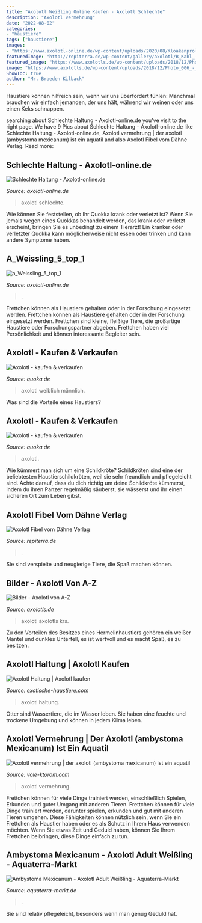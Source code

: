 ```yaml
---
title: "Axolotl Weißling Online Kaufen - Axolotl Schlechte"
description: "Axolotl vermehrung"
date: "2022-08-02"
categories:
- "haustiere"
tags: ["haustiere"]
images:
- "https://www.axolotl-online.de/wp-content/uploads/2020/08/Kloakenprolaps-Axolotl-300x201-1.jpg"
featuredImage: "http://repiterra.de/wp-content/gallery/axolotl/B_Kahl_-002_Albinotischer_Axolotl-_Zuchform.jpg"
featured_image: "https://www.axolotls.de/wp-content/uploads/2018/12/Photo_006_-_GenialerWeissling150x150-300x300.jpg"
image: "https://www.axolotls.de/wp-content/uploads/2018/12/Photo_006_-_GenialerWeissling150x150-300x300.jpg"
ShowToc: true
author: "Mr. Braeden Kilback"
---
```



Haustiere können hilfreich sein, wenn wir uns überfordert fühlen: Manchmal brauchen wir einfach jemanden, der uns hält, während wir weinen oder uns einen Keks schnappen.

	

		
searching about Schlechte Haltung - Axolotl-online.de you've visit to the right page. We have 9 Pics about Schlechte Haltung - Axolotl-online.de like Schlechte Haltung - Axolotl-online.de, Axolotl vermehrung | der axolotl (ambystoma mexicanum) ist ein aquatil and also Axolotl Fibel vom Dähne Verlag. Read more:
		
    
## Schlechte Haltung - Axolotl-online.de

<img loading=lazy src="https://www.axolotl-online.de/wp-content/uploads/2020/08/Kloakenprolaps-Axolotl-300x201-1.jpg" onerror="this.onerror=null;this.src='https://tse1.mm.bing.net/th?id=OIP.CgQ6jZ_ldXiXQRX7wTnTZQAAAA&amp;pid=15.1';" alt="Schlechte Haltung - Axolotl-online.de">

_Source: axolotl-online.de_

>axolotl schlechte. 

	

Wie können Sie feststellen, ob Ihr Quokka krank oder verletzt ist?
Wenn Sie jemals wegen eines Quokkas behandelt werden, das krank oder verletzt erscheint, bringen Sie es unbedingt zu einem Tierarzt! Ein kranker oder verletzter Quokka kann möglicherweise nicht essen oder trinken und kann andere Symptome haben.

    
## A_Weissling_5_top_1

<img loading=lazy src="https://www.axolotl-online.de/assets/images/a_Weissling_5_top_1.jpg" onerror="this.onerror=null;this.src='https://tse4.mm.bing.net/th?id=OIP.RUKTGwIqpUI3hRYVPhrZoQAAAA&amp;pid=15.1';" alt="a_Weissling_5_top_1">

_Source: axolotl-online.de_

>. 

	

Frettchen können als Haustiere gehalten oder in der Forschung eingesetzt werden.
Frettchen können als Haustiere gehalten oder in der Forschung eingesetzt werden. Frettchen sind kleine, fleißige Tiere, die großartige Haustiere oder Forschungspartner abgeben. Frettchen haben viel Persönlichkeit und können interessante Begleiter sein.

    
## Axolotl - Kaufen &amp; Verkaufen

<img loading=lazy src="https://pic0.qimage.de/86/51/20/s242205186.jpg" onerror="this.onerror=null;this.src='https://tse1.mm.bing.net/th?id=OIP.vV5GjnX85hpfd0Iod-CmaAAAAA&amp;pid=15.1';" alt="Axolotl - kaufen &amp; verkaufen">

_Source: quoka.de_

>axolotl weiblich männlich. 

	

Was sind die Vorteile eines Haustiers?

    
## Axolotl - Kaufen &amp; Verkaufen

<img loading=lazy src="https://pic0.qimage.de/74/47/27/s248274774.jpg" onerror="this.onerror=null;this.src='https://tse2.mm.bing.net/th?id=OIP.Dq_gqAwCRf6zec1I3IfZIAAAAA&amp;pid=15.1';" alt="Axolotl - kaufen &amp; verkaufen">

_Source: quoka.de_

>axolotl. 

	

Wie kümmert man sich um eine Schildkröte?
Schildkröten sind eine der beliebtesten Haustierschildkröten, weil sie sehr freundlich und pflegeleicht sind. Achte darauf, dass du dich richtig um deine Schildkröte kümmerst, indem du ihren Panzer regelmäßig säuberst, sie wässerst und ihr einen sicheren Ort zum Leben gibst.

    
## Axolotl Fibel Vom Dähne Verlag

<img loading=lazy src="http://repiterra.de/wp-content/gallery/axolotl/B_Kahl_-002_Albinotischer_Axolotl-_Zuchform.jpg" onerror="this.onerror=null;this.src='https://tse4.mm.bing.net/th?id=OIP.Xz4lAUm6ZmJThn1u5labGQAAAA&amp;pid=15.1';" alt="Axolotl Fibel vom Dähne Verlag">

_Source: repiterra.de_

>. 

	

Sie sind verspielte und neugierige Tiere, die Spaß machen können.

    
## Bilder - Axolotl Von A-Z

<img loading=lazy src="https://www.axolotls.de/wp-content/uploads/2018/12/Photo_006_-_GenialerWeissling150x150-300x300.jpg" onerror="this.onerror=null;this.src='https://tse1.mm.bing.net/th?id=OIP.OL_v7ZXUYlzHti6FN8wsogAAAA&amp;pid=15.1';" alt="Bilder - Axolotl von A-Z">

_Source: axolotls.de_

>axolotl axolotls krs. 

	

Zu den Vorteilen des Besitzes eines Hermelinhaustiers gehören ein weißer Mantel und dunkles Unterfell, es ist wertvoll und es macht Spaß, es zu besitzen.

    
## Axolotl Haltung | Axolotl Kaufen

<img loading=lazy src="https://exotische-haustiere.com/wp-content/uploads/2018/10/Axolotl-Versteckmöglichkeiten-280x180.jpg" onerror="this.onerror=null;this.src='https://tse3.mm.bing.net/th?id=OIP.GYI57a6zio_jo0jIYQppMwAAAA&amp;pid=15.1';" alt="Axolotl Haltung | Axolotl kaufen">

_Source: exotische-haustiere.com_

>axolotl haltung. 

	

Otter sind Wassertiere, die im Wasser leben. Sie haben eine feuchte und trockene Umgebung und können in jedem Klima leben.

    
## Axolotl Vermehrung | Der Axolotl (ambystoma Mexicanum) Ist Ein Aquatil

<img loading=lazy src="https://vole-ktorom.com/uvzgp/d1M0rs8Ks8j5qe9PbLRGAgHaJ4.jpg" onerror="this.onerror=null;this.src='https://tse4.mm.bing.net/th?id=OIP.pW-txEoTjq_t0x1Ps--gxwAAAA&amp;pid=15.1';" alt="Axolotl vermehrung | der axolotl (ambystoma mexicanum) ist ein aquatil">

_Source: vole-ktorom.com_

>axolotl vermehrung. 

	

Frettchen können für viele Dinge trainiert werden, einschließlich Spielen, Erkunden und guter Umgang mit anderen Tieren.
Frettchen können für viele Dinge trainiert werden, darunter spielen, erkunden und gut mit anderen Tieren umgehen. Diese Fähigkeiten können nützlich sein, wenn Sie ein Frettchen als Haustier haben oder es als Schutz in Ihrem Haus verwenden möchten. Wenn Sie etwas Zeit und Geduld haben, können Sie Ihrem Frettchen beibringen, diese Dinge einfach zu tun.

    
## Ambystoma Mexicanum - Axolotl Adult Weißling - Aquaterra-Markt

<img loading=lazy src="https://aquaterra-markt.de/wp-content/uploads/2020/02/20200228_142819-247x247.jpg" onerror="this.onerror=null;this.src='https://tse3.mm.bing.net/th?id=OIP.1iE3TlVBTHX95M8vuyz_xQAAAA&amp;pid=15.1';" alt="Ambystoma Mexicanum - Axolotl Adult Weißling - Aquaterra-Markt">

_Source: aquaterra-markt.de_

>. 

	

Sie sind relativ pflegeleicht, besonders wenn man genug Geduld hat.

